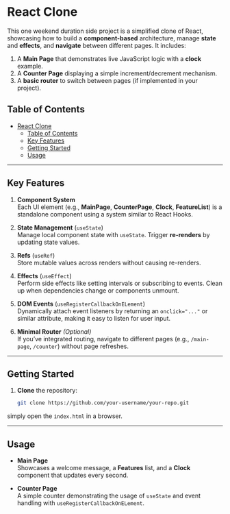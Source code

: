 # React Clone

This one weekend duration side project is a simplified clone of React, showcasing how to build a **component-based** architecture, manage **state** and **effects**, and **navigate** between different pages. It includes:
1. A **Main Page** that demonstrates live JavaScript logic with a **clock** example.
2. A **Counter Page** displaying a simple increment/decrement mechanism.
3. A **basic router** to switch between pages (if implemented in your project).

## Table of Contents
- [React Clone](#react-clone)
  - [Table of Contents](#table-of-contents)
  - [Key Features](#key-features)
  - [Getting Started](#getting-started)
  - [Usage](#usage)

---

## Key Features

1. **Component System**  
   Each UI element (e.g., **MainPage**, **CounterPage**, **Clock**, **FeatureList**) is a standalone component using a system similar to React Hooks.

2. **State Management** (`useState`)  
   Manage local component state with `useState`. Trigger **re-renders** by updating state values.

3. **Refs** (`useRef`)  
   Store mutable values across renders without causing re-renders.

4. **Effects** (`useEffect`)  
   Perform side effects like setting intervals or subscribing to events. Clean up when dependencies change or components unmount.

5. **DOM Events** (`useRegisterCallbackOnELement`)  
   Dynamically attach event listeners by returning an `onclick="..."` or similar attribute, making it easy to listen for user input.

6. **Minimal Router** *(Optional)*  
   If you’ve integrated routing, navigate to different pages (e.g., `/main-page`, `/counter`) without page refreshes.

---

## Getting Started

1. **Clone** the repository:
   ```bash
   git clone https://github.com/your-username/your-repo.git
   ```

simply open the `index.html` in a browser.

---

## Usage

- **Main Page**  
  Showcases a welcome message, a **Features** list, and a **Clock** component that updates every second.  

- **Counter Page**  
  A simple counter demonstrating the usage of `useState` and event handling with `useRegisterCallbackOnELement`.  
